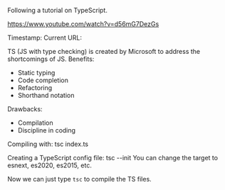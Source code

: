 Following a tutorial on TypeScript.

https://www.youtube.com/watch?v=d56mG7DezGs

Timestamp:
Current URL:

TS (JS with type checking) is created by Microsoft to address the shortcomings of JS.
Benefits:
- Static typing
- Code completion
- Refactoring
- Shorthand notation

Drawbacks:
- Compilation
- Discipline in coding


Compiling with:
tsc index.ts

Creating a TypeScript config file:
tsc --init
You can change the target to esnext, es2020, es2015, etc.


Now we can just type `tsc` to compile the TS files.

